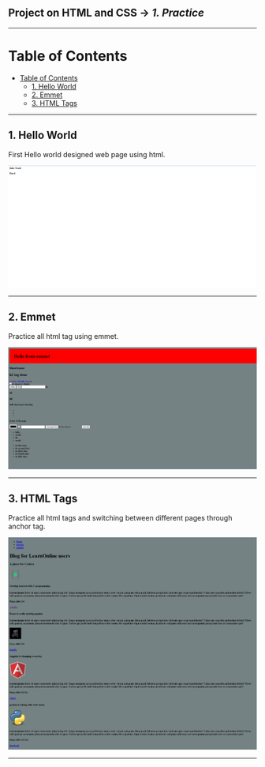 ## Project on HTML and CSS -> <em>1. Practice</em>

<hr/>

# Table of Contents
- [Table of Contents](#table-of-contents)
  - [1. Hello World](#1-hello-world)
  - [2. Emmet](#2-emmet)
  - [3. HTML Tags](#3-html-tags)

<hr/>

## 1. Hello World

First Hello world designed web page using html.

![](./00.%20Output/01.%20Hello.png)

<hr/>

## 2. Emmet

Practice all html tag using emmet.

![](./00.%20Output/02.%20Emmet.png)

<hr/>

## 3. HTML Tags

Practice all html tags and switching between different pages through anchor tag.

![](./00.%20Output/03.%20Html.png)

<hr/>